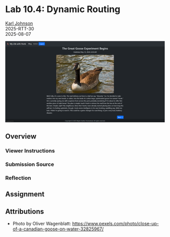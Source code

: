 # Lab 10.4: Dynamic Routing

[Karl Johnson](https://github.com/hirekarl)  
2025-RTT-30  
<time datetime="2025-08-07">2025-08-07</time>  

![Alt text for preview image goes here.](./preview.png)

## Overview
### Viewer Instructions


### Submission Source


### Reflection


## Assignment


## Attributions
- Photo by Oliver Wagenblatt: https://www.pexels.com/photo/close-up-of-a-canadian-goose-on-water-32825967/